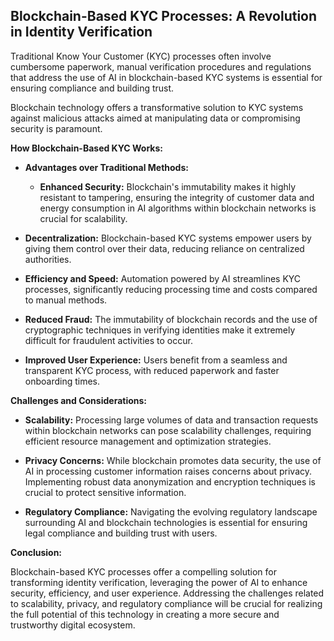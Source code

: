 ##  Blockchain-Based KYC Processes: A Revolution in Identity Verification

Traditional Know Your Customer (KYC) processes often involve cumbersome paperwork, manual verification procedures and regulations that address the use of AI in blockchain-based KYC systems is essential for ensuring compliance and building trust.

Blockchain technology offers a transformative solution to KYC systems against malicious attacks aimed at manipulating data or compromising security is paramount. 

**How Blockchain-Based KYC Works:**
* **Advantages over Traditional Methods:**

    * **Enhanced Security:** Blockchain's immutability makes it highly resistant to tampering, ensuring the integrity of customer data and energy consumption in AI algorithms within blockchain networks is crucial for scalability. 
* **Decentralization:**  Blockchain-based KYC systems empower users by giving them control over their data, reducing reliance on centralized authorities.

* **Efficiency and Speed:** Automation powered by AI streamlines KYC processes, significantly reducing processing time and costs compared to manual methods.

* **Reduced Fraud:** The immutability of blockchain records and the use of cryptographic techniques in verifying identities make it extremely difficult for fraudulent activities to occur.
* **Improved User Experience:** Users benefit from a seamless and transparent KYC process, with reduced paperwork and faster onboarding times.



**Challenges and Considerations:**

* **Scalability:** Processing large volumes of data and transaction requests within blockchain networks can pose scalability challenges, requiring efficient resource management and optimization strategies.

* **Privacy Concerns:** While blockchain promotes data security, the use of AI in processing customer information raises concerns about privacy. Implementing robust data anonymization and encryption techniques is crucial to protect sensitive information.
* **Regulatory Compliance:**  Navigating the evolving regulatory landscape surrounding AI and blockchain technologies is essential for ensuring legal compliance and building trust with users.

**Conclusion:** 


Blockchain-based KYC processes offer a compelling solution for transforming identity verification, leveraging the power of AI to enhance security, efficiency, and user experience. Addressing the challenges related to scalability, privacy, and regulatory compliance will be crucial for realizing the full potential of this technology in creating a more secure and trustworthy digital ecosystem.  
